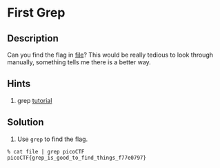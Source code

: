 # First Grep
## Description
Can you find the flag in [file](file)? This would be really tedious to look through manually, something tells me there is a better way.
## Hints
1. grep [tutorial](https://ryanstutorials.net/linuxtutorial/grep.php)
## Solution
1. Use ```grep``` to find the flag.
```
% cat file | grep picoCTF
picoCTF{grep_is_good_to_find_things_f77e0797}
```
